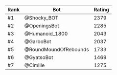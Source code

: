 Rank|Bot|Rating
---|---|---
#1|@Shocky_BOT|2379
#2|@OpeningsBot|2285
#3|@Humanoid_1800|2043
#4|@GarboBot|2037
#5|@RoundMoundOfRebounds|1733
#6|@GyatsoBot|1469
#7|@Cimille|1275
